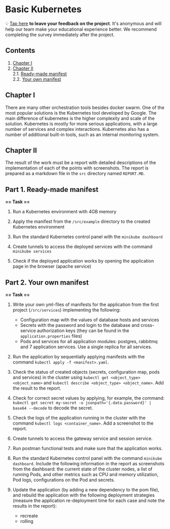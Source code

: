 # Basic Kubernetes

💡 [Tap here](https://new.oprosso.net/p/4cb31ec3f47a4596bc758ea1861fb624) **to leave your feedback on the project**. It's anonymous and will help our team make your educational experience better. We recommend completing the survey immediately after the project.

## Contents

1. [Chapter I](#chapter-i) 
2. [Chapter II](#chapter-ii) \
   2.1. [Ready-made manifest](#part-1-ready-made-manifest) \
   2.2. [Your own manifest](#part-2-your-own-manifest)

## Chapter I

There are many other orchestration tools besides docker swarm. One of the most popular solutions is the Kubernetes tool developed by Google. The main difference of kubernetes is the higher complexity and scale of the solution. Kubernetes is mostly for more serious applications, with a large number of services and complex interactions. Kubernetes also has a number of additional built-in tools, such as an internal monitoring system.

## Chapter II

The result of the work must be a report with detailed descriptions of the implementation of each of the points with screenshots. The report is prepared as a markdown file in the `src` directory named `REPORT.MD`.

## Part 1. Ready-made manifest

**== Task ==**

1) Run a Kubernetes environment with 4GB memory

2) Apply the manifest from the `/src/example` directory to the created Kubernetes environment

3) Run the standard Kubernetes control panel with the `minikube dashboard`

4) Create tunnels to access the deployed services with the command `minikube services`

5) Check if the deployed application works by opening the application page in the browser (apache service)


## Part 2. Your own manifest

**== Task ==**

1) Write your own yml-files of manifests for the application from the first project (`/src/services`) implementing the following:
   - Configuration map with the values of database hosts and services
   - Secrets with the password and login to the database and cross-service authorization keys (they can be found in the `application.properties` files)
   - Pods and services for all application modules: postgres, rabbitmq and 7 application services. Use a single replica for all services.

2) Run the application by sequentially applying manifests with the command `kubectl apply -f <manifest>.yaml`.

3) Check the status of created objects (secrets, configuration map, pods and services) in the cluster using `kubectl get <object_type> <object_name>` and `kubectl describe <object_type> <object_name>`. Add the result to the report.

4) Check for correct secret values by applying, for example, the command: `kubectl get secret my-secret -o jsonpath='{.data.password}' | base64 --decode` to decode the secret.

5) Check the logs of the application running in the cluster with the command `kubectl logs <container_name>`. Add a screenshot to the report.

6) Create tunnels to access the gateway service and session service.

7) Run postman functional tests and make sure that the application works.

8) Run the standard Kubernetes control panel with the command `minikube dashboard`. Include the following information in the report as screenshots from the dashboard: the current state of the cluster nodes, a list of running Pods, and other metrics such as CPU and memory utilization, Pod logs, configurations on the Pod and secrets.

9) Update the application (by adding a new dependency to the pom file), and rebuild the application with the following deployment strategies (measure the application re-deployment time for each case and note the results in the report):
   - recreate
   - rolling
